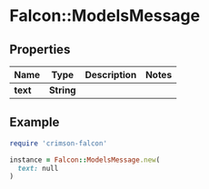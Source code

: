 # Falcon::ModelsMessage

## Properties

| Name | Type | Description | Notes |
| ---- | ---- | ----------- | ----- |
| **text** | **String** |  |  |

## Example

```ruby
require 'crimson-falcon'

instance = Falcon::ModelsMessage.new(
  text: null
)
```


